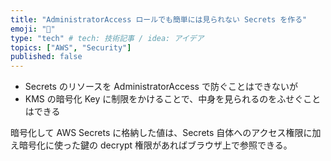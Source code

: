 ```yaml
---
title: "AdministratorAccess ロールでも簡単には見られない Secrets を作る"
emoji: "🎃"
type: "tech" # tech: 技術記事 / idea: アイデア
topics: ["AWS", "Security"]
published: false
---
```


- Secrets のリソースを AdministratorAccess で防ぐことはできないが
- KMS の暗号化 Key に制限をかけることで、中身を見られるのをふせぐことはできる

暗号化して AWS Secrets に格納した値は、Secrets 自体へのアクセス権限に加え暗号化に使った鍵の decrypt 権限があればブラウザ上で参照できる。